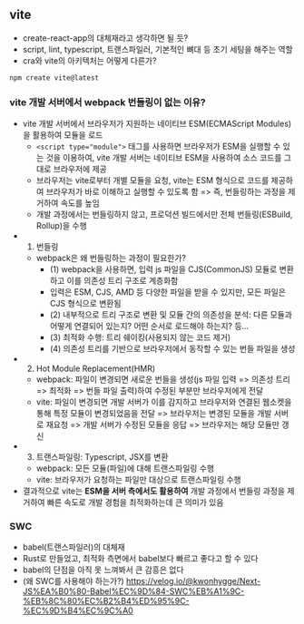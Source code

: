 ## vite

- create-react-app의 대체재라고 생각하면 될 듯?
- script, lint, typescript, 트랜스파일러, 기본적인 뼈대 등 초기 세팅을 해주는 역할
- cra와 vite의 아키텍처는 어떻게 다른가?

```shell
npm create vite@latest
```

### vite 개발 서버에서 webpack 번들링이 없는 이유?

- vite 개발 서버에서 브라우저가 지원하는 네이티브 ESM(ECMAScript Modules)을 활용하여 모듈을 로드
  - `<script type="module">` 태그를 사용하면 브라우저가 ESM을 실행할 수 있는 것을 이용하여, vite 개발 서버는 네이티브 ESM을 사용하여 소스 코드를 그대로 브라우저에 제공
  - 브라우저는 vite로부터 개별 모듈을 요청, vite는 ESM 형식으로 코드를 제공하여 브라우저가 바로 이해하고 실행할 수 있도록 함 => 즉, 번들링하는 과정을 제거하여 속도를 높임
  - 개발 과정에서는 번들링하지 않고, 프로덕션 빌드에서만 전체 번들링(ESBuild, Rollup)을 수행
- 1. 번들링
  - webpack은 왜 번들링하는 과정이 필요한가?
    - (1) webpack을 사용하면, 입력 js 파일을 CJS(CommonJS) 모듈로 변환하고 이를 의존성 트리 구조로 계층화함
    - 입력은 ESM, CJS, AMD 등 다양한 파일을 받을 수 있지만, 모든 파일은 CJS 형식으로 변환됨
    - (2) 내부적으로 트리 구조로 변환 및 모듈 간의 의존성을 분석: 다른 모듈과 어떻게 연결되어 있는지? 어떤 순서로 로드해야 하는지? 등...
    - (3) 최적화 수행: 트리 쉐이킹(사용되지 않는 코드 제거)
    - (4) 의존성 트리를 기반으로 브라우저에서 동작할 수 있는 번들 파일을 생성
- 2. Hot Module Replacement(HMR)
  - webpack: 파일이 변경되면 새로운 번들을 생성(js 파일 입력 => 의존성 트리 => 최적화 => 번들 파일 출력)하여 수정된 부분만 브라우저에게 전달
  - vite: 파일이 변경되면 개발 서버가 이를 감지하고 브라우저와 연결된 웹소켓을 통해 특정 모듈이 변경되었음을 전달 => 브라우저는 변경된 모듈을 개발 서버로 재요청 => 개발 서버가 수정된 모듈을 응답 => 브라우저는 해당 모듈만 갱신
- 3. 트랜스파일링: Typescript, JSX를 변환
  - webpack: 모든 모듈(파일)에 대해 트랜스파일링 수행
  - vite: 브라우저가 요청하는 파일만 대상으로 트랜스파일링 수행
- 결과적으로 vite는 **ESM을 서버 측에서도 활용하여** 개발 과정에서 번들링 과정을 제거하여 빠른 속도로 개발 경험을 최적화하는데 큰 의미가 있음

### SWC

- babel(트랜스파일러)의 대체재
- Rust로 만들었고, 최적화 측면에서 babel보다 빠르고 좋다고 할 수 있다
- babel의 단점을 아직 못 느껴봐서 큰 감흥은 없다
- (왜 SWC를 사용해야 하는가?) https://velog.io/@kwonhygge/Next-JS%EA%B0%80-Babel%EC%9D%84-SWC%EB%A1%9C-%EB%8C%80%EC%B2%B4%ED%95%9C-%EC%9D%B4%EC%9C%A0